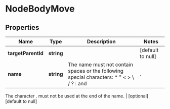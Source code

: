 # NodeBodyMove

## Properties
Name | Type | Description | Notes
------------ | ------------- | ------------- | -------------
**targetParentId** | **string** |  | [default to null]
**name** | **string** | The name must not contain spaces or the following special characters: * \" < > \\ / ? : and |.
The character . must not be used at the end of the name.
 | [optional] [default to null]


